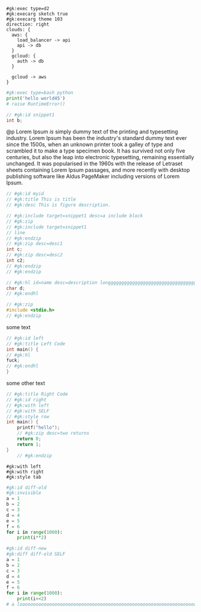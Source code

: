 ```plaintext
#gk:exec type=d2
#gk:execarg sketch true
#gk:execarg theme 103
direction: right
clouds: {  
  aws: {
    load_balancer -> api
    api -> db
  }
  gcloud: {
    auth -> db
  }

  gcloud -> aws
}
```

```python
#gk:exec type=bash python
print('hello world45')
# raise RuntimeError()
```

```c
// #gk:id snippet1
int b;
```

@p Lorem Ipsum _is_ simply dummy text of the printing and typesetting industry. Lorem Ipsum has been the industry's standard dummy text ever since the 1500s, when an unknown printer took a galley of type and scrambled it to make a type specimen book. It has survived not only five centuries, but also the leap into electronic typesetting, remaining essentially unchanged. It was popularised in the 1960s with the release of Letraset sheets containing Lorem Ipsum passages, and more recently with desktop publishing software like Aldus PageMaker including versions of Lorem Ipsum.

```c
// #gk:id myid
// #gk:title This is title
// #gk:desc This is figure description.

// #gk:include target=snippet1 desc=a include block
// #gk:zip
// #gk:include target=snippet1
// line
// #gk:endzip
// #gk:zip desc=desc1
int c;
// #gk:zip desc=desc2
int c2;
// #gk:endzip
// #gk:endzip

// #gk:hl id=name desc=description longggggggggggggggggggggggggggggggggggggggggggggggggggggggggggggggggggggggggggggggggggggggggggggggggggggggggggggggggggggggggggggggggggggggggggggggggggggggggggggggggggggggggggggggggggggggggggggggggggggggggggggggggggggggggggggggggggggggggggggggggggggggggggggggggggggggggggggggggggggggg
char d;
// #gk:endhl

// #gk:zip
#include <stdio.h>
// #gk:endzip
```

some text

```c
// #gk:id left
// #gk:title Left Code
int main() {
// #gk:hl
fuck;
// #gk:endhl
}
```

some other text

```c
// #gk:title Right Code
// #gk:id right
// #gk:with left
// #gk:with SELF
// #gk:style row
int main() {
    printf("hello");
    // #gk:zip desc=two returns
    return 0;
    return 1;
}
    // #gk:endzip
```

```
#gk:with left
#gk:with right
#gk:style tab
```

```python
#gk:id diff-old
#gk:invisible
a = 1
b = 2
c = 3
d = 4
e = 5
f = 6
for i in range(1000):
    print(i**2)
```

```python
#gk:id diff-new
#gk:diff diff-old SELF
a = 1
b = 2
c = 3
d = 4
e = 5
f = 6
for i in range(1000):
    print(i<<2)
# a looooooooooooooooooooooooooooooooooooooooooooooooooooooooooooooooooooooooooooooooooooooooooooooooooooooooooooooooooooooooooooooooooooooong line
```
